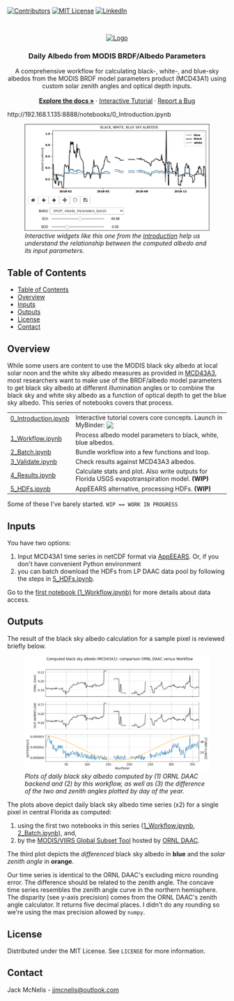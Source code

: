 <!--
*** Daily albedos from MODIS BRDF Parameters (MCD43A1)
-->

<!-- PROJECT SHIELDS -->
<!--
*** I'm using markdown "reference style" links for readability.
*** Reference links are enclosed in brackets [ ] instead of parentheses ( ).
*** See the bottom of this document for the declaration of the reference variables
*** for build-url, contributors-url, etc. This is an optional, concise syntax you may use.
*** https://www.markdownguide.org/basic-syntax/#reference-style-links
-->
[![Contributors][contributors-shield]][contributors-url]
[![MIT License][license-shield]][license-url]
[![LinkedIn][linkedin-shield]][linkedin-url]


<!-- PROJECT LOGO -->
<br />
<p align="center">
  <a href="https://github.com/jjmcnelis/mcd43a1-albedo-python">
    <img src="https://avatars1.githubusercontent.com/u/27017734?s=400&u=eefe777334306e1bcfcc26351b39d28e0631cc54&v=4" alt="Logo" width="80" height="80">
  </a>

  <h3 align="center">Daily Albedo from MODIS BRDF/Albedo Parameters</h3>

  <p align="center">
    A comprehensive workflow for calculating black-, white-, and blue-sky albedos from the MODIS BRDF model parameters product (MCD43A1) using custom solar zenith angles and optical depth inputs.
    <br /><br />
    <a href="https://github.com/jjmcnelis/mcd43a1-albedo-python"><strong>Explore the docs »</strong></a>
    · 
    <a href="https://github.com/jjmcnelis/mcd43a1-albedo-python/0_Introduction.ipynb">Interactive Tutorial</a>
    ·
    <a href="https://github.com/jjmcnelis/mcd43a1-albedo-python/issues">Report a Bug</a>
  </p>
</p>
http://192.168.1.135:8888/notebooks/0_Introduction.ipynb
<figure class="image">
  <img src="docs/img/browse_interact.png" alt="{{ include.description }}">
  <figcaption><i>Interactive widgets like this one from the <a href="0_Introduction.ipynb#Blue-sky-albedo">introduction</a> help us understand the relationship between the computed albedo and its input parameters.</i></figcaption>
</figure>

<!-- TABLE OF CONTENTS -->
## Table of Contents

- [Table of Contents](#Table-of-Contents)
- [Overview](#Overview)
- [Inputs](#Inputs)
- [Outputs](#Outputs)
- [License](#License)
- [Contact](#Contact)


<!-- ABOUT THE PROJECT -->
## Overview

While some users are content to use the MODIS black sky albedo at local solar noon and the white sky albedo measures as provided in [MCD43A3](https://lpdaac.usgs.gov/dataset_discovery/modis/modis_products_table/mcd43a3_v006), most researchers want to make use of the BRDF/albedo model parameters to get  black sky albedo at different illumination angles or to combine the black sky and white sky albedo as a function of optical depth to get the blue sky albedo. This series of notebooks covers that process.

<table>
    <tr>
        <td style="text-align:left"><a href="0_Introduction.ipynb">0_Introduction.ipynb</a></p></td>
        <td style="text-align:left">Interactive tutorial covers core concepts. Launch in MyBinder: <a href="https://mybinder.org/v2/gh/jjmcnelis/florida_usgs_albedo_evapotranspiration/master?filepath=0_Introduction.ipynb"><img src="https://mybinder.org/badge_logo.svg" style="vertical-align:sub"></a></td>
    </tr>
    <tr>
        <td style="text-align:left"><a href="1_Workflow.ipynb">1_Workflow.ipynb</a></td>
        <td style="text-align:left">Process albedo model parameters to black, white, blue albedos.</td>
    </tr>
    <tr>
        <td style="text-align:left"><a href="2_Batch.ipynb">2_Batch.ipynb</a></td>
        <td style="text-align:left">Bundle workflow into a few functions and loop.</td>
    </tr>
    <tr>
        <td style="text-align:left"><a href="3_Validate.ipynb">3_Validate.ipynb</a></td>
        <td style="text-align:left">Check results against MCD43A3 albedos.</td>
    </tr>
    <tr>
        <td style="text-align:left"><a href="4_Results.ipynb">4_Results.ipynb</a></td>
        <td style="text-align:left">Calculate stats and plot. Also write outputs for Florida USGS evapotranspiration model. <b>(WIP)</b></td>
    </tr>
    <tr>
        <td style="text-align:left"><a href="5_HDFs.ipynb">5_HDFs.ipynb</a></td>
        <td style="text-align:left">AppEEARS alternative, processing HDFs. <b>(WIP)</b></td>
    </tr>
</table>

Some of these I've barely started. `WIP == WORK IN PROGRESS`

## Inputs  

You have two options:
1. Input MCD43A1 time series in netCDF format via [AppEEARS](https://lpdaac.usgs.gov/tools/data_access/appeears). Or, if you don't have convenient Python environment 
2. you can batch download the HDFs from LP DAAC data pool by following the steps in [5_HDFs.ipynb](5_HDFs.ipynb).       

Go to the [first notebook (1_Workflow.ipynb)](1_Workflow.ipynb) for more details about data access.

## Outputs
The result of the black sky albedo calculation for a sample pixel is reviewed briefly below.
<figure class="image">
  <img src="docs/img/browse_eval.png" alt="{{ include.description }}">
  <figcaption><i>Plots of daily black sky albedo computed by (1) ORNL DAAC backend and (2) by this workflow, as well as (3) the difference of the two and zenith angles plotted by day of the year.</i></figcaption>
</figure>

The plots above depict daily black sky albedo time series (x2) for a single pixel in central Florida as computed:

1. using the first two notebooks in this series ([1_Workflow.ipynb](1_Workflow.ipynb), [2_Batch.ipynb](2_Batch.ipynb)), and,       
2. by the [MODIS/VIIRS Global Subset Tool](https://modis.ornl.gov/cgi-bin/MODIS/global/subset.pl) hosted by [ORNL DAAC](https://daac.ornl.gov/).        

The third plot depicts the *differenced* black sky albedo in **blue** and the *solar zenith angle* in **orange**.

Our time series is identical to the ORNL DAAC's excluding micro rounding error. The difference should be related to the zenith angle. The concave time series resembles the zenith angle curve in the northern hemisphere. The disparity (see y-axis precision) comes from the ORNL DAAC's zenith angle calculator. It returns five decimal places. I didn't do any rounding so we're using the max precision allowed by `numpy`.

<!-- LICENSE -->
## License

Distributed under the MIT License. See `LICENSE` for more information.

<!-- CONTACT -->
## Contact

Jack McNelis - jjmcnelis@outlook.com

<!-- MARKDOWN LINKS & IMAGES -->
<!-- https://www.markdownguide.org/basic-syntax/#reference-style-links -->

[contributors-shield]: https://img.shields.io/badge/contributors-1-orange.svg?style=flat-square
[contributors-url]: https://github.com/jjmcnelis/mcd43a1-albedo-python/graphs/contributors

[license-shield]: https://img.shields.io/badge/license-MIT-blue.svg?style=flat-square
[license-url]: https://choosealicense.com/licenses/mit/

[linkedin-shield]: https://img.shields.io/badge/-LinkedIn-black.svg?style=flat-square&logo=linkedin&colorB=555
[linkedin-url]: https://linkedin.com/in/jjmcnelis
